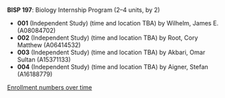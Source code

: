 **BISP 197**: Biology Internship Program (2–4 units, by 2)

- **001** (Independent Study) (time and location TBA) by Wilhelm, James E. (A08084702)
- **002** (Independent Study) (time and location TBA) by Root, Cory Matthew (A06414532)
- **003** (Independent Study) (time and location TBA) by Akbari, Omar Sultan (A15371133)
- **004** (Independent Study) (time and location TBA) by Aigner, Stefan (A16188779)

[Enrollment numbers over time](./BISP197.tsv)
